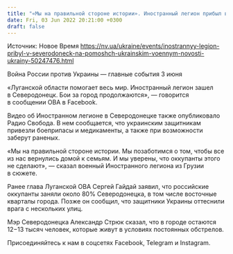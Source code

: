 ```yaml
---
title: "«Мы на правильной стороне истории». Иностранный легион прибыл в Северодонецк на помощь украинским военным — видео"
date: Fri, 03 Jun 2022 20:21:00 +0300
draft: false
---
```

Источник: Новое Время https://nv.ua/ukraine/events/inostrannyy-legion-pribyl-v-severodoneck-na-pomoshch-ukrainskim-voennym-novosti-ukrainy-50247476.html


Война России против Украины — главные события 3 июня

«Луганской области помогает весь мир. Иностранный легион зашел в Северодонецк. Бои за город продолжаются», — говорится в сообщении ОВА в Facebook.

Видео об Иностранном легионе в Северодонецке также опубликовало Радио Свобода. В нем сообщается, что украинским защитникам привезли боеприпасы и медикаменты, а также при возможности заберут раненых.

«Мы на правильной стороне истории. Мы позаботимся о том, чтобы все из нас вернулись домой к семьям. И мы уверены, что оккупанты этого не сделают», — сказал военный Иностранного легиона из Грузии в сюжете.

Ранее глава Луганской ОВА Сергей Гайдай заявил, что российские оккупанты заняли около 80% Северодонецка, в том числе восточные кварталы города. Позже он сообщил, что защитники Украины оттеснили врага с нескольких улиц.

Мэр Северодонецка Александр Стрюк сказал, что в городе остаются 12−13 тысяч человек, которые живут в условиях постоянных обстрелов.

Присоединяйтесь к нам в соцсетях Facebook, Telegram и Instagram.
